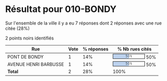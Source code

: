 # Résultat pour 010-BONDY

Sur l'ensemble de la ville il y a eu 7 réponses dont 2 réponses avec une rue citée (28%)

2 points noirs identifiés

| Rue | Vote | % réponses | % Nb rues cités|
|-----|------|------------|----------------|
| PONT DE BONDY | 1 | 14% | <img src="../../img/bar_50.gif" />&nbsp;50%|
| AVENUE HENRI BARBUSSE | 1 | 14% | <img src="../../img/bar_50.gif" />&nbsp;50%|
| **Total** | 2 | 28% | 100%|
